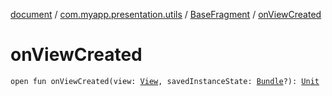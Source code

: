 [document](../../index.md) / [com.myapp.presentation.utils](../index.md) / [BaseFragment](index.md) / [onViewCreated](./on-view-created.md)

# onViewCreated

`open fun onViewCreated(view: `[`View`](https://developer.android.com/reference/android/view/View.html)`, savedInstanceState: `[`Bundle`](https://developer.android.com/reference/android/os/Bundle.html)`?): `[`Unit`](https://kotlinlang.org/api/latest/jvm/stdlib/kotlin/-unit/index.html)